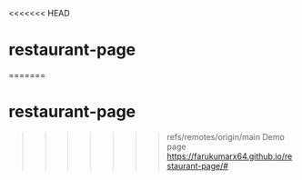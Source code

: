 <<<<<<< HEAD
# restaurant-page
=======
# restaurant-page
>>>>>>> refs/remotes/origin/main
Demo page https://farukumarx64.github.io/restaurant-page/#